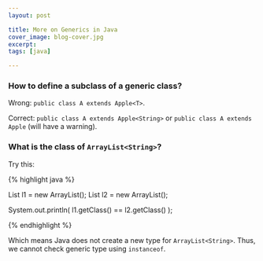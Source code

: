 ```yaml
---
layout: post

title: More on Generics in Java
cover_image: blog-cover.jpg
excerpt: 
tags: [java]

---
```


### How to define a subclass of a generic class?

Wrong: `public class A extends Apple<T>`.

Correct: `public class A extends Apple<String>` or `public class A extends Apple` (will have a warning).

### What is the class of `ArrayList<String>`?

Try this:

{% highlight java %}

List<String> l1 = new ArrayList<String>();
List<Integer> l2 = new ArrayList<Integer>();

System.out.println( l1.getClass() == l2.getClass() );

{% endhighlight %}


Which means Java does not create a new type for `ArrayList<String>`. Thus, we cannot check generic type using `instanceof`.

